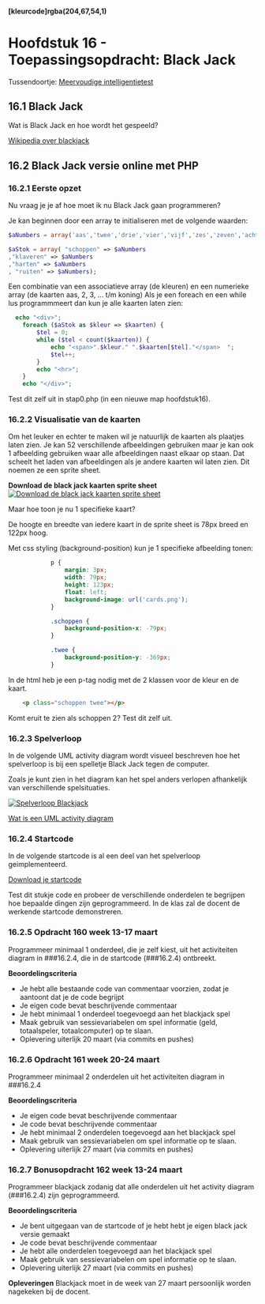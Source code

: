 #### [kleurcode]rgba(204,67,54,1)

#  Hoofdstuk 16 - Toepassingsopdracht: Black Jack 
Tussendoortje:
[Meervoudige intelligentietest](https://elo.kw1c.nl/CMS/Studie/811%20ICT-Academie/811%20VakkenInhoud/%5BB.22%20PHP%5D%20PHP/Productie/02.%20Opdrachten/Meervoudige_intelligentie_-_vragenlijst_leeg.xlsx)

## 16.1 Black Jack

Wat is Black Jack en hoe wordt het gespeeld?

[Wikipedia over blackjack](https://nl.wikipedia.org/wiki/Blackjack)

## 16.2 Black Jack versie online met PHP

### 16.2.1 Eerste opzet

Nu vraag je je af hoe moet ik nu Black Jack gaan programmeren?

Je kan beginnen door een array te initialiseren met de volgende waarden:
~~~php
$aNumbers = array('aas','twee','drie','vier','vijf','zes','zeven','acht','negen','tien','boer','vrouw','heer');

$aStok = array( "schoppen" => $aNumbers
,"klaveren" => $aNumbers
,"harten" => $aNumbers
, "ruiten" => $aNumbers);

~~~
Een combinatie van een associatieve array (de kleuren) en een numerieke array (de kaarten aas, 2, 3, ... t/m koning)
Als je een foreach en een while lus programmmeert dan kun je alle kaarten laten zien:
~~~php
  echo "<div>";
    foreach ($aStok as $kleur => $kaarten) {
        $tel = 0;
        while ($tel < count($kaarten)) {
            echo "<span>".$kleur." ".$kaarten[$tel]."</span>  ";
            $tel++;
        }
        echo "<hr>";
    }
    echo "</div>";
~~~

Test dit zelf uit in stap0.php (in een nieuwe map hoofdstuk16).

### 16.2.2 Visualisatie van de kaarten

Om het leuker en echter te maken wil je natuurlijk de kaarten als plaatjes laten zien. Je kan 52 verschillende afbeeldingen gebruiken maar je kan ook 1 afbeelding gebruiken waar alle afbeeldingen naast elkaar op staan.
Dat scheelt het laden van afbeeldingen als je andere kaarten wil laten zien. Dit noemen ze een sprite sheet.

**Download de black jack kaarten sprite sheet**
[![Download de black jack kaarten sprite sheet](https://github.com/ictacademiekw1c/opdrachten-repository/blob/master/php/p3/images/cardsx.png?raw=true)](https://github.com/ictacademiekw1c/opdrachten-repository/blob/master/php/p3/images/cards.png?raw=true)

Maar hoe toon je nu 1 specifieke kaart?

De hoogte en breedte van iedere kaart in de sprite sheet is 78px breed en 122px hoog.

Met css styling (background-position) kun je 1 specifieke afbeelding tonen:
~~~css
            p {
                margin: 3px;
                width: 79px;
                height: 123px;
                float: left;
                background-image: url('cards.png');
            }

            .schoppen {
                background-position-x: -79px;
            }

            .twee {
                background-position-y: -369px;
            }
~~~

In de html heb je een p-tag nodig met de 2 klassen voor de kleur en de kaart.

~~~html
    <p class="schoppen twee"></p>
~~~

Komt eruit te zien als schoppen 2? Test dit zelf uit.

### 16.2.3 Spelverloop 

In de volgende UML activity diagram wordt visueel beschreven hoe het spelverloop is bij een spelletje Black Jack tegen de computer.

Zoals je kunt zien in het diagram kan het spel anders verlopen afhankelijk van verschillende spelsituaties.

[![Spelverloop Blackjack](https://github.com/ictacademiekw1c/opdrachten-repository/blob/master/php/p3/images/blackjackx.png?raw=true)](https://github.com/ictacademiekw1c/opdrachten-repository/blob/master/php/p3/images/blackjack.png?raw=true) 

[Wat is een UML activity diagram](https://nl.wikipedia.org/wiki/Activiteitendiagram)

### 16.2.4 Startcode

In de volgende startcode is al een deel van het spelverloop geimplementeerd.
 
[Download je startcode](https://gist.github.com/saebuabu/89aa96ad9fd75cb4b3a664d26bd4b879)

Test dit stukje code en probeer de verschillende onderdelen te begrijpen hoe bepaalde dingen zijn geprogrammeerd.
In de klas zal de docent de werkende startcode demonstreren. 

### 16.2.5 Opdracht 160 week 13-17 maart

Programmeer minimaal 1 onderdeel, die je zelf kiest, uit het activiteiten diagram in ###16.2.4, die in de startcode (###16.2.4) ontbreekt.

**Beoordelingscriteria**
- Je hebt alle bestaande code van commentaar voorzien, zodat je aantoont dat je de code begrijpt
- Je eigen code bevat beschrijvende commentaar
- Je hebt minimaal 1 onderdeel toegevoegd aan het blackjack spel
- Maak gebruik van sessievariabelen om spel informatie (geld, totaalspeler, totaalcomputer) op te slaan.
- Oplevering uiterlijk 20 maart (via commits en pushes)

### 16.2.6 Opdracht 161 week 20-24 maart

Programmeer minimaal 2 onderdelen uit het activiteiten diagram in ###16.2.4

**Beoordelingscriteria**
- Je eigen code bevat beschrijvende commentaar
- Je code bevat beschrijvende commentaar
- Je hebt minimaal 2 onderdelen toegevoegd aan het blackjack spel
- Maak gebruik van sessievariabelen om spel informatie op te slaan.
- Oplevering uiterlijk 27 maart (via commits en pushes)

### 16.2.7 Bonusopdracht 162 week 13-24 maart

Programmeer blackjack zodanig dat alle onderdelen uit het activity diagram (###16.2.4) zijn geprogrammeerd.

**Beoordelingscriteria**
- Je bent uitgegaan van de startcode of je hebt hebt je eigen black jack versie gemaakt
- Je code bevat beschrijvende commentaar
- Je hebt alle onderdelen toegevoegd aan het blackjack spel
- Maak gebruik van sessievariabelen om spel informatie op te slaan.
- Oplevering uiterlijk 27 maart (via commits en pushes)

**Opleveringen**
Blackjack moet in de week van 27 maart persoonlijk worden nagekeken bij de docent. 